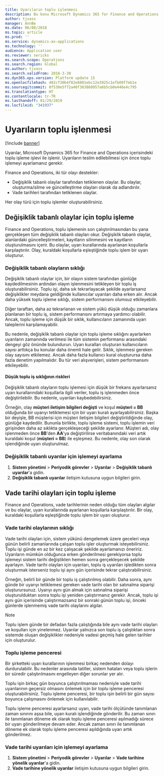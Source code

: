```yaml
---
title: Uyarıların toplu işlenmesi
description: Bu konu Microsoft Dynamics 365 for Finance and Operations içindeki toplu iş işleme uyarıları hakkında bilgi sağlar.
author: tjvass
manager: AnnBe
ms.date: 06/08/2018
ms.topic: article
ms.prod: ''
ms.service: dynamics-ax-applications
ms.technology: ''
audience: Application user
ms.reviewer: sericks
ms.search.scope: Operations
ms.search.region: Global
ms.author: tjvass
ms.search.validFrom: 2018-3-30
ms.dyn365.ops.version: Platform update 15
ms.openlocfilehash: 482cf30b4f82e8801ebc12e3925c1efb09f7eb1e
ms.sourcegitcommit: 0f530e5f72a40f383868957a6b5cb0e446e4c795
ms.translationtype: HT
ms.contentlocale: tr-TR
ms.lasthandoff: 01/29/2019
ms.locfileid: "341937"
---
```

# <a name="batch-processing-of-alerts"></a>Uyarıların toplu işlenmesi

[!include [banner](../includes/banner.md)]

Uyarılar, Microsoft Dynamics 365 for Finance and Operations içerisindeki toplu işleme işlevi ile işlenir. Uyarıların teslim edilebilmesi için önce toplu işlemeyi ayarlamanız gerekir.

Finance and Operations, iki tür olayı destekler:

- Değişiklik tabanlı olaylar tarafından tetiklenen olaylar. Bu olaylar, oluşturma/silme ve güncelleştirme olayları olarak da adlandırılır.
- Vade tarihleri tarafından tetiklenen olaylar.

Her olay türü için toplu işlemler oluşturabilirsiniz.
        
## <a name="batch-processing-for-change-based-events"></a>Değişiklik tabanlı olaylar için toplu işleme

Finance and Operations, toplu işlemenin son çalıştırılmasından bu yana gerçekleşen tüm değişiklik tabanlı olayları okur. Değişiklik tabanlı olaylar, alanlardaki güncelleştirmeleri, kayıtların silinmesini ve kayıtların oluşturulmasını içerir. Bu olaylar, uyarı kurallarında ayarlanan koşullarla karşılaştırılır. Olay, kuraldaki koşullarla eşleştiğinde toplu işlem bir uyarı oluşturur.

### <a name="frequency-for-change-based-events"></a>Değişiklik tabanlı olayların sıklığı

Değişiklik tabanlı olaylar için, bir olayın sistem tarafından günlüğe kaydedilmesinin ardından olayın işlenmesini tetikleyen bir toplu iş oluşturabilirsiniz. Toplu işi, daha sık tekrarlayacak şekilde ayarlarsanız değişiklikler meydana geldiğinde kullanıcılar uyarıları daha erken alır. Ancak daha yüksek toplu işleme sıklığı, sistem performansını olumsuz etkileyebilir.

Diğer taraftan, daha az tekrarlanan ve sistem yükü düşük olduğu zamanlara planlanan bir toplu iş, sistem performansını artırmaya yardımcı olabilir. Ancak, toplu işleme için düşük bir sıklık, kullanıcıların zamanında uyarı taleplerini karşılamayabilir.

Bu nedenle, değişiklik tabanlı olaylar için toplu işleme sıklığını ayarlarken uyarıların zamanında verilmesi ile tüm sistemin performansı arasındaki dengeyi göz önünde bulundurun. Uyarı kuralları oluşturan kullanıcıların sayısı arttıkça bu konular daha önemli hale gelir. Sıklık, işlenmesi gereken olay sayısını etkilemez. Ancak daha fazla kullanıcı kural oluşturursa daha fazla denetim yapılmalıdır. Bu tür veri alışverişleri, sistem performansını etkileyebilir.

#### <a name="the-risks-of-low-batch-frequency"></a>Düşük toplu iş sıklığının riskleri

Değişiklik tabanlı olayların toplu işlemesi için düşük bir frekans ayarlarsanız uyarı kurallarındaki koşullarla ilgili veriler, toplu iş işlenmeden önce değiştirilebilir. Bu nedenle, uyarıları kaybedebilirsiniz.

Örneğin, olay **müşteri iletişim bilgileri değişti** ve koşul **müşteri = BB** olduğunda bir uyarıyı tetiklemesi için bir uyarı kuralı ayarlayabilirsiniz. Başka bir deyişle, BB müşterisi için müşteri iletişim bilgileri değiştirildiğinde olay, günlüğe kaydedilir. Bununla birlikte, toplu işleme sistemi, toplu işlemin veri girişinden daha az sıklıkta gerçekleşeceği şekilde ayarlanır. Müşteri adı, olay işlenmeden önce **BB**'den **AA**'ya değiştirilirse veritabanındaki veri artık kuraldaki koşul (**müşteri = BB**) ile eşleşmez. Bu nedenle, olay son olarak işlendiğinde uyarı oluşturulmaz.

### <a name="set-up-processing-for-change-based-alerts"></a>Değişiklik tabanlı uyarılar için işlemeyi ayarlama

1. **Sistem yönetimi** &gt; **Periyodik görevler** &gt; **Uyarılar** &gt; **Değişiklik tabanlı uyarılar**'a gidin.
2. **Değişiklik tabanlı uyarılar** iletişim kutusuna uygun bilgileri girin.

## <a name="batch-processing-for-due-date-events"></a>Vade tarihi olayları için toplu işleme

Finance and Operations, vade tarihlerinin neden olduğu tüm olayları algılar ve bu olaylar, uyarı kurallarında ayarlanan koşullarla karşılaştırılır. Bir olay, kuraldaki koşullarla eşleştiğinde toplu işlem bir uyarı oluşturur.

### <a name="frequency-for-due-date-events"></a>Vade tarihi olaylarının sıklığı

Vade tarihi olayları için, sistem yükünü dengelemek üzere geceleri veya günün belirli zamanlarında çalışan toplu işler oluşturmak isteyebilirsiniz. Toplu işi günde en az bir kez çalışacak şekilde ayarlamanızı öneririz. Uyarıların mümkün olduğunca erken gönderilmesi gerekiyorsa toplu işlemeyi sistem tarihi değiştikten hemen sonra gerçekleşecek şekilde ayarlayın. Vade tarihi olayları için uyarıları, toplu iş uyarıları işledikten sonra oluşturmak isterseniz toplu işi aynı gün içerisinde tekrar çalıştırabilirsiniz.

Örneğin, belirli bir günde bir toplu iş çalıştırılmış olabilir. Daha sonra, aynı günde bir uyarıyı tetiklemesi gereken vade tarihi olan bir satınalma siparişi oluşturursunuz. Uyarıyı aynı gün almak için satınalma siparişi oluşturulduktan sonra toplu işi yeniden çalıştırmanız gerekir. Ancak, toplu işi aynı gün içerisinde çalıştırmazsanız bir sonraki günün toplu işi, önceki günlerde işlenmemiş vade tarihi olaylarını algılar.

> [!NOTE]
> Toplu işlem günde bir defadan fazla çalıştığında bile aynı vade tarihi olayları ve koşulları için yinelenmez. Uyarılar yalnızca son toplu iş çalıştıktan sonra sistemde oluşan değişiklikler nedeniyle vadesi geçmiş hale gelen tarihler için oluşturulur.

### <a name="batch-processing-window"></a>Toplu işleme penceresi

Bir şirketteki uyarı kurallarının işlenmesi birkaç nedenden dolayı durdurulabilir. Bu nedenler arasında tatiller, sistem hataları veya toplu işlerin bir süredir çalıştırılmasını engelleyen diğer sorunlar yer alır.

Toplu işin birkaç gün boyunca çalıştırılmaması nedeniyle vade tarihi uyarılarının geçersiz olmasını önlemek için bir toplu işleme penceresi oluşturabilirsiniz. Toplu işleme penceresi, bir toplu işin belirli bir gün sayısı boyunca çalışmasını önlemek için kullanılabilir.

Toplu işleme penceresi ayarlarsanız uyarı, vade tarihi ölçütünde tanımlanan zaman sınırını aşsa bile, uyarı kuralı işlendiğinde gönderilir. Bu zaman sınırı ile tanımlanan döneme ek olarak toplu işleme penceresi aşılmadığı sürece bir uyarı gönderilmeye devam eder. Ancak zaman sınırı ile tanımlanan döneme ek olarak toplu işleme penceresi aşıldığında uyarı artık gönderilmez.

### <a name="set-up-processing-for-due-date-alerts"></a>Vade tarihi uyarıları için işlemeyi ayarlama

1. **Sistem yönetimi** &gt; **Periyodik görevler** &gt; **Uyarılar** &gt; **Vade tarihine yönelik uyarılar**'a gidin.
2. **Vade tarihine yönelik uyarılar** iletişim kutusuna uygun bilgileri girin.

